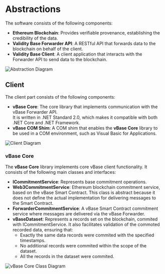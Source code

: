 # Abstractions

The software consists of the following components:  

- **Ethereum Blockchain**: Provides verifiable provenance, establishing the credibility of the data.  
- **Validity Base Forwarder API**: A RESTful API that forwards data to the blockchain on behalf of the client.  
- **Validity Base Client**: A client application that interacts with the Forwarder API to send data to the blockchain.  

![Abstraction Diagram](https://img.plantuml.biz/plantuml/png/SoWkIImgAStDuUAATix9JCqhYLLGBaZCIKqlIatDu-9ApialJL6evb9GY7RBBofFB4f9BOe5yLnBCbABKajpmPmofyJYL8NWtCIY4WNd_BoIeiJaabYkMYuaGtLrxP2DKB1Iy0W92U125W8hGPYBO2haw-hYiWG0)

## Client

The client part consists of the following components:  

- **vBase Core**: The core library that implements communication with the vBase Forwarder API.  
  It is written in .NET Standard 2.0, which makes it compatible with both .NET Core and .NET Framework.  
- **vBase COM Shim**: A COM shim that enables the **vBase Core** library to be used in a COM environment, such as Visual Basic for Applications.  

![Client Diagram](https://img.plantuml.biz/plantuml/png/RP3DRi8m48JlVefHE1DLVO2gu98Usj9392uHXoLPWaLYHyuMg2hUlR83ugVrRUnlPyVpt0jv-MeRfQoh68bk35l1pEwCTxPbAmb-b0A0ZiejrOnaDwMUaR-yXIUSJX5lK-qyBq4zD4OTDLnxPdi7GNz-8D-ODeBvFNW4C6miPWSk6oocaqWkfXECtaszaLTFtmEHpbcGUMfvx_mMG_m-ulFiVpf4l0NrDNWCLGXZvKHS2xU6La2Sp8LiHRx2O_g0qhKTYLarZBsHpPc9xcGht2PBeTXM2Cv__FFpxEKVZLbvyY4r7phN6rl7qemLzcig-TgjYFsCnqyeygKgvjb9w23qHVm2)

### vBase Core

The **vBase Core** library implements core vBase client functionality.
It consists of the following main classes and interfaces:

- **ICommitmentService**: Represents base commitment operations.
- **Web3CommitmentService**: Ethereum blockchain commitment service, based on the vBase Smart Contract.
  This class is abstract because it does not define the actual implementation for delivering messages to the Smart Contract.
- **ForwarderCommitmentService**: A vBase Smart Contract commitment service where messages are delivered via the vBase Forwarder.
- **vBaseDataset**: Represents a records set on the blockchain, commited with ICommitmentService.
  It also facilitates validation of the commoted recorded data, ensuring that:
  - Exactly the same data records were commited with the specified timestamps.
  - No additional records were commited within the scope of the dataset.
  - All the records in the dataset were commited.

![vBase Core Class Diagram](https://img.plantuml.biz/plantuml/png/RL31QXin4BthAnxhMwa38TSUWkKQvsJebkHGIfcLPcErAybePbqA_VYoMZVffaOWQPZtvhrvzw9KT8o3CI4fbvuSetcmESQWaPEsNCx1SGCIsDPG9rh8ATn08cYUkBkx3dwwiwsve7Qv_AJYkLo7xbwHUzNJTT3UjbXvcWvMgoy-gxB_-fTttf2m7G8ddQqk6bjI4fuxM_FV4XLpwBwpco6FcyE2tce9wNa9-DOQOrjy-BrUpwjErrpk5jNUjcQBvhR1k_MwljRO-bys8gLVJPKsZvl3pBtefAoCWNj5xYSMy8bFXOMJ2ZeIXdk93Fd4XJJa93U6ayT4VZEY-WK-wf4BZn7TaDqFTwIG_XqaS_Zl3Qg6HqxG8wD6WZPIKTYSQf8t1lXy3799D0XUCkxOqIYCe0RmcMLo1CzzI5pdaTEH1eHu6dWIhkODqES2pqCuyvG-8elGCmiqLzfR0w-xcdjEVep37m00)